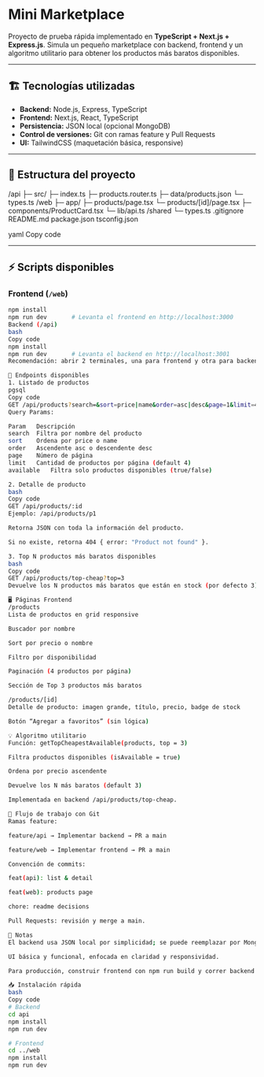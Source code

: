 # Mini Marketplace

Proyecto de prueba rápida implementado en **TypeScript + Next.js + Express.js**.
Simula un pequeño marketplace con backend, frontend y un algoritmo utilitario para obtener los productos más baratos disponibles.

---

## 🏗 Tecnologías utilizadas

- **Backend:** Node.js, Express, TypeScript
- **Frontend:** Next.js, React, TypeScript
- **Persistencia:** JSON local (opcional MongoDB)
- **Control de versiones:** Git con ramas feature y Pull Requests
- **UI:** TailwindCSS (maquetación básica, responsive)

---

## 📁 Estructura del proyecto

/api
├─ src/
├─ index.ts
├─ products.router.ts
├─ data/products.json
└─ types.ts
/web
├─ app/
├─ products/page.tsx
└─ products/[id]/page.tsx
├─ components/ProductCard.tsx
└─ lib/api.ts
/shared
└─ types.ts
.gitignore
README.md
package.json
tsconfig.json

yaml
Copy code

---

## ⚡ Scripts disponibles

### Frontend (`/web`)

```bash
npm install
npm run dev       # Levanta el frontend en http://localhost:3000
Backend (/api)
bash
Copy code
npm install
npm run dev       # Levanta el backend en http://localhost:3001
Recomendación: abrir 2 terminales, una para frontend y otra para backend.

🔗 Endpoints disponibles
1. Listado de productos
pgsql
Copy code
GET /api/products?search=&sort=price|name&order=asc|desc&page=1&limit=4&available=true|false
Query Params:

Param	Descripción
search	Filtra por nombre del producto
sort	Ordena por price o name
order	Ascendente asc o descendente desc
page	Número de página
limit	Cantidad de productos por página (default 4)
available	Filtra solo productos disponibles (true/false)

2. Detalle de producto
bash
Copy code
GET /api/products/:id
Ejemplo: /api/products/p1

Retorna JSON con toda la información del producto.

Si no existe, retorna 404 { error: "Product not found" }.

3. Top N productos más baratos disponibles
bash
Copy code
GET /api/products/top-cheap?top=3
Devuelve los N productos más baratos que están en stock (por defecto 3).

🖥 Páginas Frontend
/products
Lista de productos en grid responsive

Buscador por nombre

Sort por precio o nombre

Filtro por disponibilidad

Paginación (4 productos por página)

Sección de Top 3 productos más baratos

/products/[id]
Detalle de producto: imagen grande, título, precio, badge de stock

Botón “Agregar a favoritos” (sin lógica)

💡 Algoritmo utilitario
Función: getTopCheapestAvailable(products, top = 3)

Filtra productos disponibles (isAvailable = true)

Ordena por precio ascendente

Devuelve los N más baratos (default 3)

Implementada en backend /api/products/top-cheap.

🔧 Flujo de trabajo con Git
Ramas feature:

feature/api → Implementar backend → PR a main

feature/web → Implementar frontend → PR a main

Convención de commits:

feat(api): list & detail

feat(web): products page

chore: readme decisions

Pull Requests: revisión y merge a main.

📌 Notas
El backend usa JSON local por simplicidad; se puede reemplazar por MongoDB si se desea persistencia real.

UI básica y funcional, enfocada en claridad y responsividad.

Para producción, construir frontend con npm run build y correr backend en un servidor Node.js.

📥 Instalación rápida
bash
Copy code
# Backend
cd api
npm install
npm run dev

# Frontend
cd ../web
npm install
npm run dev      